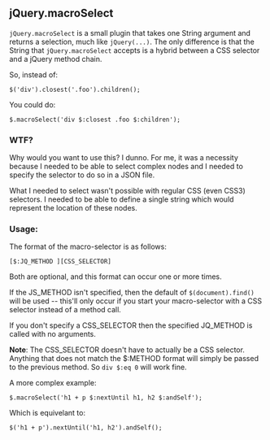 ## jQuery.macroSelect

`jQuery.macroSelect` is a small plugin that takes one String argument and returns a selection, much like `jQuery(...)`. The only difference is that the String that `jQuery.macroSelect` accepts is a hybrid between a CSS selector and a jQuery method chain.

So, instead of:

    $('div').closest('.foo').children();

You could do:

    $.macroSelect('div $:closest .foo $:children');

### WTF?

Why would you want to use this? I dunno. For me, it was a necessity because I needed to be able to select complex nodes and I needed to specify the selector to do so in a JSON file.

What I needed to select wasn't possible with regular CSS (even CSS3) selectors. I needed to be able to define a single string which would represent the location of these nodes. 

### Usage:

The format of the macro-selector is as follows:

	[$:JQ_METHOD ][CSS_SELECTOR]

Both are optional, and this format can occur one or more times.

If the JS_METHOD isn't specified, then the default of `$(document).find()` will be used -- this'll only occur if you start your macro-selector with a CSS selector instead of a method call.

If you don't specify a CSS_SELECTOR then the specified JQ_METHOD is called with no arguments.

**Note**: The CSS_SELECTOR doesn't have to actually be a CSS selector. Anything that does not match the $:METHOD format will simply be passed to the previous method. So `div $:eq 0` will work fine.

A more complex example:

	$.macroSelect('h1 + p $:nextUntil h1, h2 $:andSelf');

Which is equivelant to:

	$('h1 + p').nextUntil('h1, h2').andSelf();
